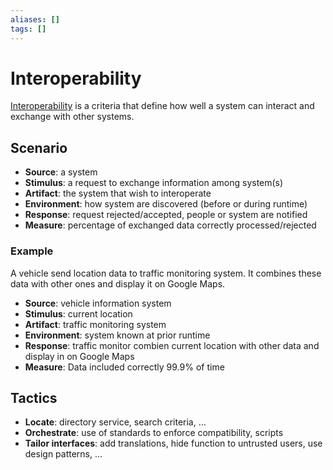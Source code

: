 ```yaml
---
aliases: []
tags: []
---
```


# Interoperability

[Interoperability](https://wikipedia.org/wiki/interoperability) is a criteria that define how well a system can interact and exchange with other systems.

## Scenario

- **Source**: a system
- **Stimulus**: a request to exchange information among system(s)
- **Artifact**: the system that wish to interoperate
- **Environment**: how system are discovered (before or during runtime)
- **Response**: request rejected/accepted, people or system are notified
- **Measure**: percentage of exchanged data correctly processed/rejected

### Example

A vehicle send location data to traffic monitoring system. It combines these data with other ones and display it on Google Maps.
- **Source**: vehicle information system
- **Stimulus**: current location
- **Artifact**: traffic monitoring system
- **Environment**: system known at prior runtime
- **Response**: traffic monitor combien current location with other data and display in on Google Maps
- **Measure**: Data included correctly 99.9% of time

## Tactics

- **Locate**: directory service, search criteria, …
- **Orchestrate**: use of standards to enforce compatibility, scripts
- **Tailor interfaces**: add translations, hide function to untrusted users, use design patterns, …
